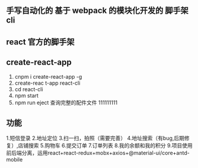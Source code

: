 



##  手写自动化的 基于 webpack 的模块化开发的 脚手架 cli  

## react 官方的脚手架  

## create-react-app
1. cnpm i  create-react-app -g 
2. create-reac  t-app react-cli  
3. cd react-cli 
4. npm start
5. npm run eject   查询完整的配件文件 111111111 

##  功能
1.短信登录 
2.地址定位 
3.扫一扫，拍照（需要完善）
4.地址搜索（有bug,后期修复）,店铺搜索
5.购物车
6.提交订单
7.订单列表 
8.我的余额和我的积分
9.项目使用前后端分离，运用react+react-redux+mobx+axios+@material-ui/core+antd-mobile